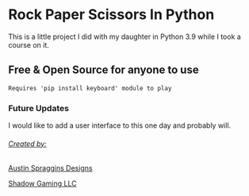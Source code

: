 # Rock Paper Scissors In Python
This is a little project I did with my daughter in Python 3.9 while I took a course on it. 
## Free & Open Source for anyone to use
`Requires 'pip install keyboard' module to play`

### Future Updates

I would like to add a user interface to this one day and probably will. 

###### <u>Created by:</u>

[Austin Spraggins Designs](https://www.spragginsdesigns.com/) 

[Shadow Gaming LLC](https://www.youtube.com/c/shadowgaming99)
